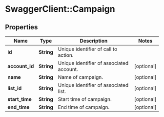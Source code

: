 # SwaggerClient::Campaign

## Properties
Name | Type | Description | Notes
------------ | ------------- | ------------- | -------------
**id** | **String** | Unique identifier of call to action. | 
**account_id** | **String** | Unique identifier of associated account. | [optional] 
**name** | **String** | Name of campaign. | [optional] 
**list_id** | **String** | Unique identifier of associated list. | [optional] 
**start_time** | **String** | Start time of campaign. | [optional] 
**end_time** | **String** | End time of campaign. | [optional] 


